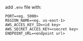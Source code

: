 add `.env` file with:
```
PORT=<eg. 5000>
REGION_NAME=<eg. us-east-1>
AWS_ACCES_KEY_ID=<id key>
AWS_SECRET_ACCES_KEY=<secret key>
ENDPOINT_URL=<endpoint url>
```